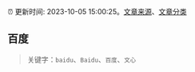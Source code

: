 :alarm_clock: 更新时间: 2023-10-05 15:00:25。[文章来源](/README.md)、[文章分类](/TAGS.md)

## 百度


> 关键字：`baidu`、`Baidu`、`百度`、`文心`



